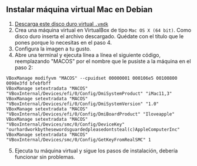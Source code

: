 ## Instalar máquina virtual Mac en Debian
1. [Descarga este disco duro virtual `.vmdk`](https://drive.google.com/drive/folders/0B2BGAPbTu7vhM1M1THdhX01Jejg)
2. Crea una máquina virtual en VirtualBox de tipo `Mac OS X (64 bit)`. Como disco duro inserta el archivo descargado. Quédate con el título que le pones porque lo necesitas en el paso 4.
3. Configura la imagen a tu gusto.
4. Abre una terminal y ejecuta línea a línea el siguiente código, reemplazando "MACOS" por el nombre que le pusiste a la máquina en el paso 2:
```
VBoxManage modifyvm "MACOS" --cpuidset 00000001 000106e5 00100800 0098e3fd bfebfbff
VBoxManage setextradata "MACOS" "VBoxInternal/Devices/efi/0/Config/DmiSystemProduct" "iMac11,3"
VBoxManage setextradata "MACOS" "VBoxInternal/Devices/efi/0/Config/DmiSystemVersion" "1.0"
VBoxManage setextradata "MACOS" "VBoxInternal/Devices/efi/0/Config/DmiBoardProduct" "Iloveapple"
VBoxManage setextradata "MACOS" "VBoxInternal/Devices/smc/0/Config/DeviceKey" "ourhardworkbythesewordsguardedpleasedontsteal(c)AppleComputerInc"
VBoxManage setextradata "MACOS" "VBoxInternal/Devices/smc/0/Config/GetKeyFromRealSMC" 1
```

5. Ejecuta tu máquina virtual y sigue los pasos de instalación, debería funcionar sin problemas.
